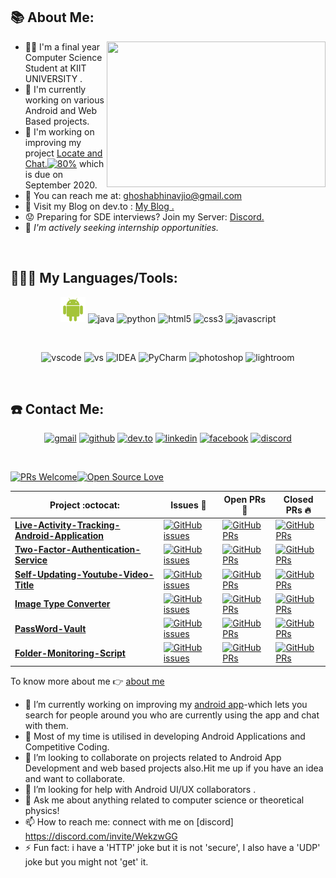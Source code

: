 ## 📚 About Me:
<a href="https://github.com/logicinfinite/"><img align="right" width="350" height="233" src="https://github.com/SABERGLOW/SABERGLOW/blob/master/Misc/aboutme.gif"></a>
  - 👨‍🏫 I'm a final year Computer Science Student at KIIT UNIVERSITY .
  - 🎯 I'm currently working on various Android  and Web Based projects.
  - 🚀 I'm working on improving my project <a href = "https://github.com/project01/Clrd."> Locate and Chat.![80%](https://progress-bar.dev/80)</a> which is due on September 2020.
  - 📧 You can reach me at: ghoshabhinavjio@gmail.com
  - :book: Visit my Blog on  dev.to : <a href = "https://dev.to/the_unconventional_coder"> My Blog .</a>
  - :worried: Preparing for SDE interviews? Join my Server:  <a href="https://discord.com/invite/WekzwGG"> Discord.</a>  
  - 💼 _I'm actively seeking internship opportunities._
  
<p>&nbsp;</p>



## 👨🏻‍💻 My Languages/Tools:
<div>
<p align="center">
<img src="https://github.com/devicons/devicon/blob/master/icons/android/android-original.svg" lt="android" width="40" height="40"/>
<img src="https://devicons.github.io/devicon/devicon.git/icons/java/java-original-wordmark.svg" alt="java" width="40" height="40"/> 
<img src="https://devicons.github.io/devicon/devicon.git/icons/python/python-original.svg" alt="python" width="40" height="40"/>
<img src="https://devicons.github.io/devicon/devicon.git/icons/html5/html5-original-wordmark.svg" alt="html5" width="40" height="40"/> 
<img src="https://devicons.github.io/devicon/devicon.git/icons/css3/css3-original-wordmark.svg" alt="css3" width="40" height="40"/> 
<img src="https://devicons.github.io/devicon/devicon.git/icons/javascript/javascript-original.svg" alt="javascript" width="40" height="40"/>  
<p>&nbsp;</p>
<p align="center">
<img src="https://images-wixmp-ed30a86b8c4ca887773594c2.wixmp.com/f/217d5ea0-623d-40b1-9b31-027b904a5f15/ddjrgww-846ce429-3b0d-4ad8-bf6d-ac52dfe48201.png?token=eyJ0eXAiOiJKV1QiLCJhbGciOiJIUzI1NiJ9.eyJzdWIiOiJ1cm46YXBwOiIsImlzcyI6InVybjphcHA6Iiwib2JqIjpbW3sicGF0aCI6IlwvZlwvMjE3ZDVlYTAtNjIzZC00MGIxLTliMzEtMDI3YjkwNGE1ZjE1XC9kZGpyZ3d3LTg0NmNlNDI5LTNiMGQtNGFkOC1iZjZkLWFjNTJkZmU0ODIwMS5wbmcifV1dLCJhdWQiOlsidXJuOnNlcnZpY2U6ZmlsZS5kb3dubG9hZCJdfQ.ZkEnCXJtjhT0v0UEQF7_k0VfiSaIoZa-YlerQJG-CXw" alt="vscode" width="48" height="48"/> 
<img src="https://images-wixmp-ed30a86b8c4ca887773594c2.wixmp.com/f/217d5ea0-623d-40b1-9b31-027b904a5f15/ddjvwxd-b25523cb-c1c0-4716-8e55-3efdc015abef.png?token=eyJ0eXAiOiJKV1QiLCJhbGciOiJIUzI1NiJ9.eyJzdWIiOiJ1cm46YXBwOiIsImlzcyI6InVybjphcHA6Iiwib2JqIjpbW3sicGF0aCI6IlwvZlwvMjE3ZDVlYTAtNjIzZC00MGIxLTliMzEtMDI3YjkwNGE1ZjE1XC9kZGp2d3hkLWIyNTUyM2NiLWMxYzAtNDcxNi04ZTU1LTNlZmRjMDE1YWJlZi5wbmcifV1dLCJhdWQiOlsidXJuOnNlcnZpY2U6ZmlsZS5kb3dubG9hZCJdfQ.78tZSYZMHR4zWvx9nAu-JvXy-nPKCwMmxdBePKEvB08" alt="vs" width="48" height="48"/> 
<img src="https://images-wixmp-ed30a86b8c4ca887773594c2.wixmp.com/f/9b5e7dcc-db45-4acb-8078-4f1e40191fe1/dbfye6x-ee5cf816-da93-4428-8cc6-e388e0b45136.png?token=eyJ0eXAiOiJKV1QiLCJhbGciOiJIUzI1NiJ9.eyJzdWIiOiJ1cm46YXBwOiIsImlzcyI6InVybjphcHA6Iiwib2JqIjpbW3sicGF0aCI6IlwvZlwvOWI1ZTdkY2MtZGI0NS00YWNiLTgwNzgtNGYxZTQwMTkxZmUxXC9kYmZ5ZTZ4LWVlNWNmODE2LWRhOTMtNDQyOC04Y2M2LWUzODhlMGI0NTEzNi5wbmcifV1dLCJhdWQiOlsidXJuOnNlcnZpY2U6ZmlsZS5kb3dubG9hZCJdfQ._0zGB33NIE1jhC583GLDwygXr5jsMVwfCaEtBWtWNt0" alt="IDEA" width="48" height="48"/> 
<img src="https://images-wixmp-ed30a86b8c4ca887773594c2.wixmp.com/f/217d5ea0-623d-40b1-9b31-027b904a5f15/dccudp7-3a29ffd5-4e85-4123-88cc-4e948bedd7c1.png/v1/fill/w_512,h_512,strp/honeycomb_icon_pycharm_by_mauriliosm_dccudp7-fullview.png?token=eyJ0eXAiOiJKV1QiLCJhbGciOiJIUzI1NiJ9.eyJzdWIiOiJ1cm46YXBwOiIsImlzcyI6InVybjphcHA6Iiwib2JqIjpbW3siaGVpZ2h0IjoiPD01MTIiLCJwYXRoIjoiXC9mXC8yMTdkNWVhMC02MjNkLTQwYjEtOWIzMS0wMjdiOTA0YTVmMTVcL2RjY3VkcDctM2EyOWZmZDUtNGU4NS00MTIzLTg4Y2MtNGU5NDhiZWRkN2MxLnBuZyIsIndpZHRoIjoiPD01MTIifV1dLCJhdWQiOlsidXJuOnNlcnZpY2U6aW1hZ2Uub3BlcmF0aW9ucyJdfQ.H8trsVIaTWNWAe_KnDtr1GN7tt8V8S3ANzAGW1MG2Bs" alt="PyCharm" width="48" height="48"/> 
<img src="https://preview.redd.it/9j29mcwvdv921.png?width=512&format=png&auto=webp&s=df03e5e15a395b099581ce25b88c6470a28c0c8f" alt="photoshop" width="48" height="48"/> 
<img src="https://preview.redd.it/z3xmza38ev921.png?width=512&format=png&auto=webp&s=39d0ca955e2a4cc678b415453e7f63b06c2ea6a7" alt="lightroom" width="48" height="48"/> 
</div>

<p>&nbsp;</p>

## ☎️ Contact Me:
<p align="center">
<a href = "mailto:ghoshabhinavjio@gmail.com"><img src='https://img.icons8.com/color/48/000000/gmail.png' alt='gmail' height='40'></a>
<a href = https://github.com/logicinfinite><img src='https://img.icons8.com/color/2x/github--v1.png' alt='github' height='40'></a>
<a href = https://dev.to/the_unconventional_coder><img src='https://img.icons8.com/windows/32/000000/dev.png' alt='dev.to' height='40'></a>   
<a href = https://www.linkedin.com/in/abhinavghosh7/><img src='https://img.icons8.com/color/2x/linkedin.png' alt='linkedin' height='40'></a>
<a href = https://www.facebook.com/abhinav.ghosh.35/><img src='https://img.icons8.com/color/2x/facebook-new.png' alt='facebook' height='40'></a>
<a href=  https://discord.com/invite/WekzwGG><img src='https://img.icons8.com/color/50/000000/discord-logo.png' alt='discord' height='40'/></a>

<p>&nbsp;</p>

[![PRs Welcome](https://img.shields.io/badge/PRs-welcome-brightgreen.svg?style=flat&logo=github)](https://github.com/logicinfinite)[![Open Source Love](https://badges.frapsoft.com/os/v2/open-source.svg?v=103)](https://github.com/logicinfinite)

|      Project :octocat:   |     Issues :bug:   | Open PRs :bell:  | Closed PRs :fire:  |
|-------------|-------------------|---|---|
| [**Live-Activity-Tracking-Android-Application**](https://github.com/logicinfinite/live-activity-tracking-android-app) | [![GitHub issues](https://img.shields.io/github/issues/logicinfinite/live-activity-tracking-android-app?color=green&logo=github&style=flat)](https://github.com/logicinfinte/live-activity-tracking-android-app/issues) | [![GitHub PRs](https://img.shields.io/github/issues-pr/logicinfinite/live-activity-tracking-android-app?style=flat&logo=github)](https://github.com/logicinfinte/live-activity-tracking-android-app/pulls)  | [![GitHub PRs](https://img.shields.io/github/issues-pr-closed/logicinfinite/live-activity-tracking-android-app?style=flat&color=critical&logo=github)](https://github.com/logicinfinite/live-activity-tracking-android-app/pulls?q=is%3Apr+is%3Aclosed)  |
| [**Two-Factor-Authentication-Service**](https://github.com/logicinfinite/authenza) | [![GitHub issues](https://img.shields.io/github/issues/logicinfinite/authenza?color=green&logo=github&style=flat)](https://github.com/logicinfinte/authenza/issues) | [![GitHub PRs](https://img.shields.io/github/issues-pr/logicinfinite/authenza?style=flat&logo=github)](https://github.com/logicinfinte/authenza/pulls)  | [![GitHub PRs](https://img.shields.io/github/issues-pr-closed/logicinfinite/authenza?style=flat&color=critical&logo=github)](https://github.com/logicinfinite/authenza/pulls?q=is%3Apr+is%3Aclosed)   |
| [**Self-Updating-Youtube-Video-Title**](https://github.com/logicinfinite/self-updating-youtube-video-title) | [![GitHub issues](https://img.shields.io/github/issues/logicinfinite/self-updating-youtube-video-title?color=green&logo=github&style=flat)](https://github.com/logicinfinite/self-updating-youtube-video-title/issues) | [![GitHub PRs](https://img.shields.io/github/issues-pr/logicinfinite/self-updating-youtube-video-title?style=flat&logo=github)](https://github.com/logicinfinite/self-updating-youtube-video-title/pulls)  | [![GitHub PRs](https://img.shields.io/github/issues-pr-closed/logicinfinite/self-updating-youtube-video-title?style=flat&color=critical&logo=github)](https://github.com/logicinfinite/self-updating-youtube-video-title/pulls?q=is%3Apr+is%3Aclosed)   |
| [**Image Type Converter**](https://github.com/logicinfinite/pythonimagetypeconverter) | [![GitHub issues](https://img.shields.io/github/issues/logicinfinite/pythonimagetypeconverter?color=green&logo=github&style=flat)](https://github.com/logicinfinite/pythonimagetypeconverter/issues) | [![GitHub PRs](https://img.shields.io/github/issues-pr/logicinfinite/pythonimagetypeconverter?style=flat&logo=github)](https://github.com/logicinfinite/pythonimagetypeconverter/pulls)  | [![GitHub PRs](https://img.shields.io/github/issues-pr-closed/logicinfinite/pythonimagetypeconverter?style=flat&color=critical&logo=github)](https://github.com/logicinfinite/pythonimagetypeconverter/pulls?q=is%3Apr+is%3Aclosed)   |
| [**PassWord-Vault**](https://github.com/logicinfinite/passwordvault-v1.0) | [![GitHub issues](https://img.shields.io/github/issues/logicinfinite/github.com/logicinfinite/passwordvault-v1.0?color=green&logo=github&style=flat)](https://github.com/logicinfinite/passwordvault-v1.0/issues) | [![GitHub PRs](https://img.shields.io/github/issues-pr/logicinfinite/passwordvault-v1.0?style=flat&logo=github)](https://github.com/logicinfinite/passwordvault-v1.0/pulls)  | [![GitHub PRs](https://img.shields.io/github/issues-pr-closed/logicinfinite/passwordvault-v1.0?style=flat&color=critical&logo=github)](https://github.com/logicinfinite/passwordvault-v1.0/pulls?q=is%3Apr+is%3Aclosed)   |
| [**Folder-Monitoring-Script**](https://github.com/logicinfinite/monitor_your_folder) | [![GitHub issues](https://img.shields.io/github/issues/logicinfinite/self-updating-youtube-video-title?color=green&logo=github&style=flat)](https://github.com/logicinfinite/monitor_your_folder/issues) | [![GitHub PRs](https://img.shields.io/github/issues-pr/logicinfinite/monitor_your_folder?style=flat&logo=github)](https://github.com/logicinfinite/monitor_your_folder/pulls)  | [![GitHub PRs](https://img.shields.io/github/issues-pr-closed/logicinfinite/monitor_your_folder?style=flat&color=critical&logo=github)](https://github.com/logicinfinite/monitor_your_folder/pulls?q=is%3Apr+is%3Aclosed)   |


 To know  more about me :point_right: [about me ](https://github.com/logicinfinite/logicinfinite/blob/master/ABOUT.md) 
 
- 🔭 I’m currently working on improving my [android app](https://github.com/logicinfinite/project01)-which lets you search for people around you who are currently using the app and chat with them.
- 🌱 Most of my time is utilised in developing Android Applications  and Competitive Coding.
- 👯 I’m looking to collaborate on projects related to Android App Development and web based projects also.Hit me up if you have an idea and want to collaborate.
- 🤔 I’m looking for help with Android UI/UX collaborators  .
- 💬 Ask me about anything related to computer science or theoretical physics!
- 📫 How to reach me: connect with me on [discord] https://discord.com/invite/WekzwGG
- ⚡ Fun fact: i have a 'HTTP' joke but it is not 'secure', I also have a 'UDP' joke but you  might not 'get' it.
